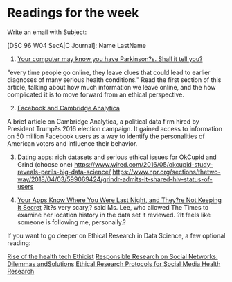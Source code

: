# Readings for the week

Write an email with Subject: 

[DSC 96 W04 SecA|C Journal]: Name LastName

1. [Your computer may know you have Parkinson?s. Shall it tell you?](https://neuroscience.stanford.edu/news/your-computer-may-know-you-have-parkinson-s-shall-it-tell-you)

"every time people go online, they leave clues that could lead to earlier diagnoses of many serious health conditions."
Read the first section of this article, talking about how much information we leave online, and the how complicated it is to move forward from an ethical perspective.

2. [Facebook and Cambridge Analytica](https://www.nytimes.com/2018/03/19/technology/facebook-cambridge-analytica-explained.html)

A brief article on Cambridge Analytica, a political data firm hired by President Trump?s 2016 election campaign. It gained access to information on 50 million Facebook users as a way to identify the personalities of American voters and influence their behavior.

3. Dating apps: rich datasets and serious ethical issues for OkCupid and Grind (choose one)
https://www.wired.com/2016/05/okcupid-study-reveals-perils-big-data-science/
https://www.npr.org/sections/thetwo-way/2018/04/03/599069424/grindr-admits-it-shared-hiv-status-of-users

4. [Your Apps Know Where You Were Last Night, and They?re Not Keeping It Secret](https://www.nytimes.com/interactive/2018/12/10/business/location-data-privacy-apps.html)
?It?s very scary,? said Ms. Lee, who allowed The Times to examine her location history in the data set it reviewed. ?It feels like someone is following me, personally.?


If you want to go deeper on Ethical Research in Data Science, a few optional reading:

[Rise of the health tech Ethicist](https://www.mmm-online.com/home/channel/features/rise-of-the-health-tech-ethicist/)
[Responsible Research on Social Networks: Dilemmas andSolutions](https://haddadi.github.io/papers/digitalethics2017.pdf)
[Ethical Research Protocols for Social Media Health Research](http://www.aclweb.org/anthology/W17-1612)